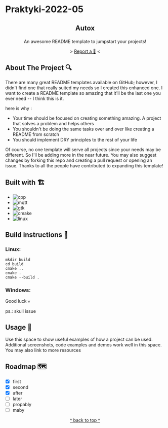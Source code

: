 # Praktyki-2022-05 

## <p align="center">Autox</p>

<p align="center">
An awesome README template to jumpstart your projects!
</p>

<p align="center">
> <a href="https://github.com/swojtczak/Praktyki-2022-05/pulls"> Report a 🐛</a> <
</p>

## About The Project :mag:

 There are many great README templates available on GitHub; however, I didn't find one that really suited my needs so I created this enhanced one. I want to create a README template so amazing that it'll be the last one you ever need -- I think this is it.

here is why : 

* Your time should be focused on creating something amazing. A project that solves a problem and helps others
* You shouldn't be doing the same tasks over and over like creating a README from scratch
* You should implement DRY principles to the rest of your life

Of course, no one template will serve all projects since your needs may be different. So I'll be adding more in the near future. You may also suggest changes by forking this repo and creating a pull request or opening an issue. Thanks to all the people have contributed to expanding this template!

## Built with 🏗️

* ![cpp]
* ![mqtt]
* ![gtk]
* ![cmake]
* ![linux]

[cpp]: https://img.shields.io/badge/C%2B%2B-blue

[mqtt]: https://img.shields.io/badge/MQTT-blueviolet

[gtk]: https://img.shields.io/badge/GTK-red

[cmake]: https://img.shields.io/badge/CMAKE-yellow

[linux]: https://img.shields.io/badge/LINUX-lightgrey

## Build instructions :wrench:

### Linux:

```
mkdir build
cd build
cmake ..
cmake .
cmake --build .
```

### Windows:

Good luck :skull:


ps.: skull issue

## Usage :book:
Use this space to show useful examples of how a project can be used. Additional screenshots, code examples and demos work well in this space. You may also link to more resources

## Roadmap 🗺️

- [x] first
- [x] second
- [x] after
- [ ] later  
- [ ] propably 
- [ ] maby

<p align="center">
<a href="#praktyki-2022-05">^ back to top ^</a>
</p>


